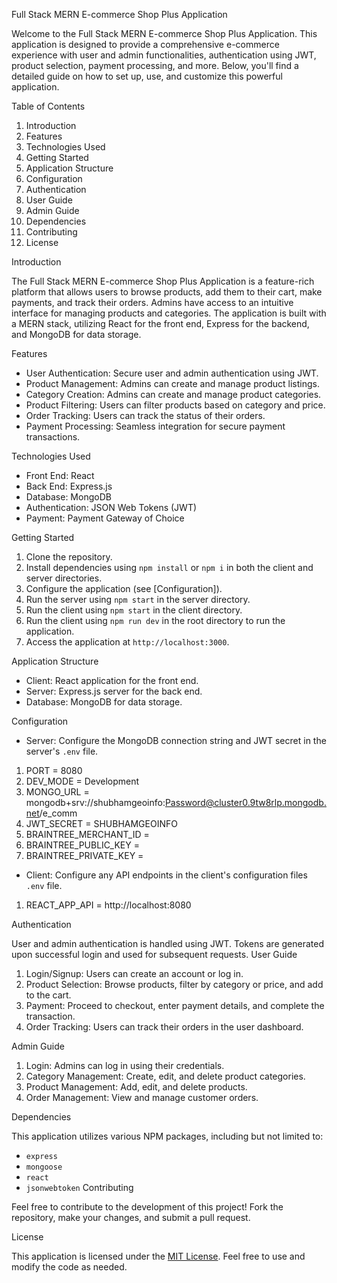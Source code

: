 Full Stack MERN E-commerce Shop Plus Application

Welcome to the Full Stack MERN E-commerce Shop Plus Application. This application is designed to provide a comprehensive e-commerce experience with user and admin functionalities, authentication using JWT, product selection, payment processing, and more. Below, you'll find a detailed guide on how to set up, use, and customize this powerful application.

Table of Contents

1. Introduction
2. Features
3. Technologies Used
4. Getting Started
5. Application Structure
6. Configuration
7. Authentication
8. User Guide
9. Admin Guide
10. Dependencies
11. Contributing
12. License

 Introduction

The Full Stack MERN E-commerce Shop Plus Application is a feature-rich platform that allows users to browse products, add them to their cart, make payments, and track their orders. Admins have access to an intuitive interface for managing products and categories. The application is built with a MERN stack, utilizing React for the front end, Express for the backend, and MongoDB for data storage.

 Features

* User Authentication: Secure user and admin authentication using JWT.
* Product Management: Admins can create and manage product listings.
* Category Creation: Admins can create and manage product categories.
* Product Filtering: Users can filter products based on category and price.
* Order Tracking: Users can track the status of their orders.
* Payment Processing: Seamless integration for secure payment transactions.

Technologies Used

* Front End: React
* Back End: Express.js
* Database:  MongoDB
* Authentication: JSON Web Tokens (JWT)
* Payment: Payment Gateway of Choice

Getting Started

1. Clone the repository.
2. Install dependencies using `npm install` or ` npm i ` in both the client and server directories.
3. Configure the application (see [Configuration]).
4. Run the server using `npm start` in the server directory.
5. Run the client using `npm start` in the client directory.
6. Run the client using `npm run dev` in the root directory to run the application.
7. Access the application at `http://localhost:3000`.

Application Structure

* Client: React application for the front end.
* Server: Express.js server for the back end.
* Database: MongoDB for data storage.

Configuration

* Server:  Configure the MongoDB connection string and JWT secret in the server's `.env` file.

1. PORT = 8080
2. DEV_MODE = Development
3. MONGO_URL = mongodb+srv://shubhamgeoinfo:Password@cluster0.9tw8rlp.mongodb.net/e_comm
4. JWT_SECRET = SHUBHAMGEOINFO
5. BRAINTREE_MERCHANT_ID = 
6. BRAINTREE_PUBLIC_KEY = 
7. BRAINTREE_PRIVATE_KEY = 

* Client:  Configure any API endpoints in the client's configuration files `.env` file.

1. REACT_APP_API = http://localhost:8080

Authentication

User and admin authentication is handled using JWT. Tokens are generated upon successful login and used for subsequent requests.
User Guide

1. Login/Signup:  Users can create an account or log in.
2. Product Selection: Browse products, filter by category or price, and add to the cart.
3. Payment:  Proceed to checkout, enter payment details, and complete the transaction.
4. Order Tracking:  Users can track their orders in the user dashboard.

Admin Guide

1. Login: Admins can log in using their credentials.
2. Category Management: Create, edit, and delete product categories.
3. Product Management: Add, edit, and delete products.
4. Order Management: View and manage customer orders.

Dependencies

This application utilizes various NPM packages, including but not limited to:

* `express`
* `mongoose`
* `react`
* `jsonwebtoken`
Contributing

Feel free to contribute to the development of this project! Fork the repository, make your changes, and submit a pull request.

License

This application is licensed under the [MIT License](LICENSE). Feel free to use and modify the code as needed.
